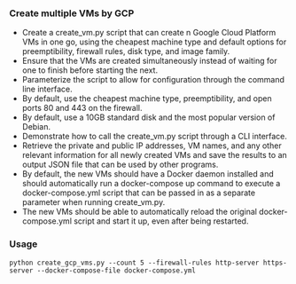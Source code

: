 ### Create multiple VMs by GCP
* Create a create_vm.py script that can create n Google Cloud Platform VMs in one go, using the cheapest machine type and default options for preemptibility, firewall rules, disk type, and image family.
* Ensure that the VMs are created simultaneously instead of waiting for one to finish before starting the next.
* Parameterize the script to allow for configuration through the command line interface.
* By default, use the cheapest machine type, preemptibility, and open ports 80 and 443 on the firewall.
* By default, use a 10GB standard disk and the most popular version of Debian.
* Demonstrate how to call the create_vm.py script through a CLI interface.
* Retrieve the private and public IP addresses, VM names, and any other relevant information for all newly created VMs and save the results to an output JSON file that can be used by other programs.
* By default, the new VMs should have a Docker daemon installed and should automatically run a docker-compose up command to execute a docker-compose.yml script that can be passed in as a separate parameter when running create_vm.py.
* The new VMs should be able to automatically reload the original docker-compose.yml script and start it up, even after being restarted.

### Usage
```
python create_gcp_vms.py --count 5 --firewall-rules http-server https-server --docker-compose-file docker-compose.yml
```
